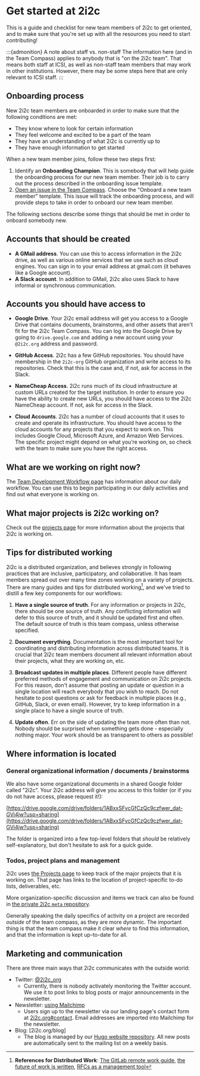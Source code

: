 # Get started at 2i2c

This is a guide and checklist for new team members of 2i2c to get oriented, and to make sure that you're set up with all the resources you need to start contributing!

:::{admonition} A note about staff vs. non-staff
The information here (and in the Team Compass) applies to anybody that is "on the 2i2c team".
That means both staff at ICSI, as well as non-staff team members that may work in other institutions.
However, there may be some steps here that are only relevant to ICSI staff.
:::

## Onboarding process

New 2i2c team members are onboarded in order to make sure that the following conditions are met:

- They know where to look for certain information
- They feel welcome and excited to be a part of the team
- They have an understanding of what 2i2c is currently up to
- They have enough information to get started

When a new team member joins, follow these two steps first:

1. Identify an **Onboarding Champion**. This is somebody that will help guide the onboarding process for our new team member.
   Their job is to carry out the process described in the onboarding issue template.
2. [Open an issue in the Team Compass](https://github.com/2i2c-org/team-compass/issues/new/choose). Choose the "Onboard a new team member" template.
   This issue will track the onboarding process, and will provide steps to take in order to onboard our new team member.

The following sections describe some things that should be met in order to onboard somebody new.

## Accounts that should be created

- **A GMail address**. You can use this to access information in the 2i2c drive, as well as various online services that we use such as cloud engines. You can sign in to your email address at gmail.com (it behaves like a Google account).
- **A Slack account**. In addition to GMail, 2i2c also uses Slack to have informal or synchronous communication.

## Accounts you should have access to

- **Google Drive**. Your 2i2c email address will get you access to a Google Drive that contains documents, brainstorms, and other assets that aren't fit for the 2i2c Team Compass. You can log into the Google Drive by going to `drive.google.com` and adding a new account using your `@2i2c.org` address and password.

- **GitHub Access**. 2i2c has a few GitHub repositories. You should have membership in the `2i2c-org` GitHub organization and write access to its repositories. Check that this is the case and, if not, ask for access in the Slack.

- **NameCheap Access**. 2i2c runs much of its cloud infrastructure at custom URLs created for the target institution. In order to ensure you have the ability to create new URLs, you should have access to the 2i2c NameCheap account. If not, ask for access in the Slack.

- **Cloud Accounts**. 2i2c has a number of cloud accounts that it uses to create and operate its infrastructure. You should have access to the cloud accounts for any projects that you expect to work on. This includes Google Cloud, Microsoft Azure, and Amazon Web Services. The specific project might depend on what you’re working on, so check with the team to make sure you have the right access.

## What are we working on right now?

The [Team Development Workflow page](coordination:development) has information about our daily workflow.
You can use this to begin participating in our daily activities and find out what everyone is working on.

## What major projects is 2i2c working on?

Check out the [projects page](projects/index.md) for more information about the projects that 2i2c is working on.

## Tips for distributed working

2i2c is a distributed organization, and believes strongly in following practices that are inclusive, participatory, and collaborative. It has team members spread out over many time zones working on a variety of projects. There are many guides and tips for distributed working[^distributed-work1], and we've tried to distill a few key components for our workflows:

1. **Have a single source of truth**. For any information or projects in 2i2c, there should be one source of truth. Any conflicting information will defer to this source of truth, and it should be updated first and often. The default source of truth is this team compass, unless otherwise specified.

2. **Document everything**. Documentation is the most important tool for coordinating and distributing information across distributed teams. It is crucial that 2i2c team members document all relevant information about their projects, what they are working on, etc.

3. **Broadcast updates in multiple places**. Different people have different preferred methods of engagement and communication on 2i2c projects. For this reason, don't assume that posting an update or question in a single location will reach everybody that you wish to reach. Do not hesitate to post questions or ask for feedback in multiple places (e.g., GitHub, Slack, or even email). However, try to keep information in a single place to have a single source of truth.

4. **Update often**. Err on the side of updating the team more often than not.  Nobody should be surprised when something gets done - especially nothing major. Your work should be as transparent to others as possible!


## Where information is located

### General organizational information / documents / brainstorms

We also have some organizational documents in a shared Google folder called "2i2c". Your 2i2c address will give you access to this folder (or if you do not have access, please request it!):

[https://drive.google.com/drive/folders/1ABxxSFycGfCzQc9czfwer_dat-GVi4jw?usp=sharing](https://drive.google.com/drive/folders/1ABxxSFycGfCzQc9czfwer_dat-GVi4jw?usp=sharing)

The folder is organized into a few top-level folders that *should* be relatively self-explanatory, but don't hesitate to ask for a quick guide.

### Todos, project plans and management

2i2c uses [the Projects page](../projects/index.md) to keep track of the major projects that it is working on. That page has links to the location of project-specific to-do lists, deliverables, etc.

More organization-specific discussion and items we track can also be found in [the private 2i2c `meta` repository](https://github.com/2i2c-org/meta).

Generally speaking the daily specifics of activity on a project are recorded *outside* of the team compass, as they are more dynamic. The important thing is that the team compass make it clear *where* to find this information, and that the information is kept up-to-date for all.


## Marketing and communication

There are three main ways that 2i2c communicates with the outside world:

- Twitter: [@2i2c_org](https://twitter.com/2i2c_org)
  - Currently, there is nobody activately monitoring the Twitter account. We use it to post links to blog posts or major announcements in the newsletter.
- Newsletter: [using Mailchimp](https://mailchimp.com/)
  - Users sign up to the newsletter via our landing page's contact form at [2i2c.org#contact](https://2i2c.org#contact). Email addresses are imported into Mailchimp for the newsletter.
- Blog: [2i2c.org/blog]
  - The blog is managed by our [Hugo website repository](https://github.com/2i2c-org/2i2c-org.github.io). All new posts are automatically sent to the mailing list on a weekly basis.


[^sst1]: **References for Single Source of Truth**: For a few examples, see [this Bitergia post](https://blog.bitergia.com/2020/08/25/why-ospo-teams-need-a-single-source-of-truth/) and [the GitLab SSOT section](https://about.gitlab.com/handbook/values/#single-source-of-truth).

[^distributed-work1]: **References for Distributed Work**: [The GitLab remote work guide](https://about.gitlab.com/company/culture/all-remote/guide/), [the future of work is written](https://increment.com/remote/future-of-work-is-written/), [RFCs as a management tool](https://buriti.ca/6-lessons-i-learned-while-implementing-technical-rfcs-as-a-management-tool-34687dbf46cb)
